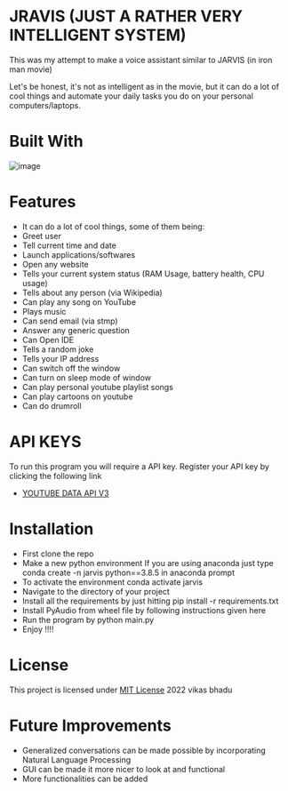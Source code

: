 # JRAVIS (JUST A RATHER VERY INTELLIGENT SYSTEM)
This was my attempt to make a voice assistant similar to JARVIS (in iron man movie)

Let's be honest, it's not as intelligent as in the movie, but it can do a lot of cool things and automate your daily tasks you do on your personal computers/laptops.

# Built With
![image](https://user-images.githubusercontent.com/98146902/176440884-a8b1d037-6f47-405c-afd5-e8224de38f4a.png)

# Features
* It can do a lot of cool things, some of them being:
* Greet user
* Tell current time and date
* Launch applications/softwares
* Open any website
* Tells your current system status (RAM Usage, battery health, CPU usage)
* Tells about any person (via Wikipedia)
* Can play any song on YouTube
* Plays music
* Can send email (via stmp)
* Answer any generic question
* Can Open IDE
* Tells a random joke
* Tells your IP address
* Can switch off the window 
* Can turn on sleep mode of window
* Can play personal youtube playlist songs
* Can play cartoons on youtube
* Can do drumroll

# API KEYS
To run this program you will require a API key. Register your API key by clicking the following link
* [YOUTUBE DATA API V3](https://developers.google.com/youtube/v3/getting-started)

# Installation
* First clone the repo
* Make a new python environment If you are using anaconda just type conda create -n jarvis python==3.8.5 in anaconda prompt
* To activate the environment conda activate jarvis
* Navigate to the directory of your project
* Install all the requirements by just hitting pip install -r requirements.txt
* Install PyAudio from wheel file by following instructions given here
* Run the program by python main.py
* Enjoy !!!!

# License 
This project is licensed under [MIT License](https://github.com/Vikas-Bahdu/Jarvis-AI/blob/master/LICENSE) 2022 vikas bhadu

# Future Improvements
* Generalized conversations can be made possible by incorporating Natural Language Processing
* GUI can be made it more nicer to look at and functional
* More functionalities can be added

